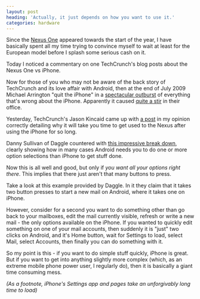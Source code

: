 ```yaml
---
layout: post
heading: 'Actually, it just depends on how you want to use it.'
categories: hardware
---
```


Since the [Nexus One](http://web.archive.org/web/20120302153514/http://www.google.com/phone/) appeared towards the start of the year, I have basically spent all my time trying to convince myself to wait at least for the European model before I splash some serious cash on it.

Today I noticed a commentary on one TechCrunch's blog posts about the Nexus One vs iPhone.

Now for those of you who may not be aware of the back story of TechCrunch and its love affair with Android, then at the end of July 2009 Michael Arrington "quit the iPhone" in a [spectacular outburst](http://www.techcrunch.com/2009/07/31/i-quit-the-iphone/) of everything that's wrong about the iPhone. Apparently it caused [quite a stir](http://www.techcrunch.com/2009/08/18/android-v-iphone-religious-battle-rages-within-techcrunch/) in their office.

Yesterday, TechCrunch's Jason Kincaid came up with [a post](http://www.techcrunch.com/2010/01/09/android-iphone-switch/) in my opinion correctly detailing why it will take you time to get used to the Nexus after using the iPhone for so long.

Danny Sullivan of Daggle countered with [this impressive break down](http://daggle.com/impression-wrong-android-nice-iphone-1607), clearly showing how in many cases Android needs you to do one or more option selections than iPhone to get stuff done.

<!-- Replace missing image from http://media.chris-alexander.co.uk/wp-content/uploads/2010/01/nexus.jpg -->

Now this is all well and good, but only if *you want all your options right there*. This implies that there just aren't that many buttons to press.

<!-- Replace missing image from http://media.chris-alexander.co.uk/wp-content/uploads/2010/01/comparison.jpg -->

Take a look at this example provided by Daggle. In it they claim that it takes two button presses to start a new mail on Android, where it takes one on iPhone.

However, consider for a second you want to do something other than go back to your mailboxes, edit the mail currently visible, refresh or write a new mail - the only options available on the iPhone. If you wanted to quickly edit something on one of your mail accounts, then suddenly it is "just" two clicks on Android, and it's Home button, wait for Settings to load, select Mail, select Accounts, then finally you can do something with it.

So my point is this - if you want to do simple stuff quickly, iPhone is great. But if you want to get into anything slightly more complex (which, as an extreme mobile phone power user, I regularly do), then it is basically a giant time consuming mess.

*(As a footnote, iPhone's Settings app and pages take an unforgivably long time to load)*
